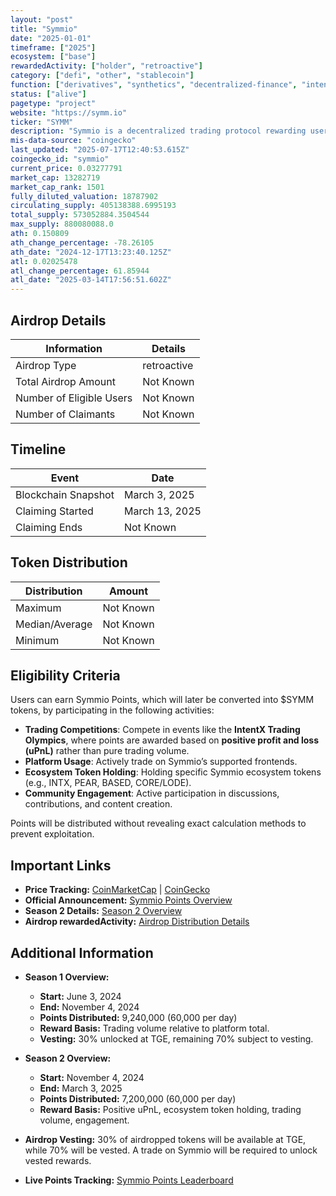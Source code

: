```yaml
---
layout: "post"
title: "Symmio"
date: "2025-01-01"
timeframe: ["2025"]
ecosystem: ["base"]
rewardedActivity: ["holder", "retroactive"]
category: ["defi", "other", "stablecoin"]
function: ["derivatives", "synthetics", "decentralized-finance", "intent"]
status: ["alive"]
pagetype: "project"
website: "https://symm.io"
ticker: "SYMM"
description: "Symmio is a decentralized trading protocol rewarding user engagement via Symmio Points, leading up to the Token Generation Event (TGE)."
mis-data-source: "coingecko"
last_updated: "2025-07-17T12:40:53.615Z"
coingecko_id: "symmio"
current_price: 0.03277791
market_cap: 13282719
market_cap_rank: 1501
fully_diluted_valuation: 18787902
circulating_supply: 405138388.6995193
total_supply: 573052884.3504544
max_supply: 880080088.0
ath: 0.150809
ath_change_percentage: -78.26105
ath_date: "2024-12-17T13:23:40.125Z"
atl: 0.02025478
atl_change_percentage: 61.85944
atl_date: "2025-03-14T17:56:51.602Z"
---
```


## Airdrop Details

| Information              | Details     |
| ------------------------ | ----------- |
| Airdrop Type             | retroactive |
| Total Airdrop Amount     | Not Known   |
| Number of Eligible Users | Not Known   |
| Number of Claimants      | Not Known   |

## Timeline

| Event               | Date           |
| ------------------- | -------------- |
| Blockchain Snapshot | March 3, 2025  |
| Claiming Started    | March 13, 2025 |
| Claiming Ends       | Not Known      |

## Token Distribution

| Distribution   | Amount    |
| -------------- | --------- |
| Maximum        | Not Known |
| Median/Average | Not Known |
| Minimum        | Not Known |

## Eligibility Criteria

Users can earn Symmio Points, which will later be converted into $SYMM tokens, by participating in the following activities:

- **Trading Competitions**: Compete in events like the **IntentX Trading Olympics**, where points are awarded based on **positive profit and loss (uPnL)** rather than pure trading volume.
- **Platform Usage**: Actively trade on Symmio’s supported frontends.
- **Ecosystem Token Holding**: Holding specific Symmio ecosystem tokens (e.g., INTX, PEAR, BASED, CORE/LODE).
- **Community Engagement**: Active participation in discussions, contributions, and content creation.

Points will be distributed without revealing exact calculation methods to prevent exploitation.

## Important Links

- **Price Tracking:** [CoinMarketCap](https://coinmarketcap.com/currencies/symmio) | [CoinGecko](https://www.coingecko.com/en/coins/symmio)
- **Official Announcement:** [Symmio Points Overview](https://docs.symmio.foundation/token-related/tokenomics/symmio-points)
- **Season 2 Details:** [Season 2 Overview](https://docs.symmio.foundation/token-related/tokenomics/symmio-points/season-2)
- **Airdrop rewardedActivity:** [Airdrop Distribution Details](https://docs.symmio.foundation/token-related/tokenomics/symmio-points/airdrop-distribution)

## Additional Information

- **Season 1 Overview:**

  - **Start:** June 3, 2024
  - **End:** November 4, 2024
  - **Points Distributed:** 9,240,000 (60,000 per day)
  - **Reward Basis:** Trading volume relative to platform total.
  - **Vesting:** 30% unlocked at TGE, remaining 70% subject to vesting.

- **Season 2 Overview:**

  - **Start:** November 4, 2024
  - **End:** March 3, 2025
  - **Points Distributed:** 7,200,000 (60,000 per day)
  - **Reward Basis:** Positive uPnL, ecosystem token holding, trading volume, engagement.

- **Airdrop Vesting:** 30% of airdropped tokens will be available at TGE, while 70% will be vested. A trade on Symmio will be required to unlock vested rewards.

- **Live Points Tracking:** [Symmio Points Leaderboard](https://symmio.foundation/points)